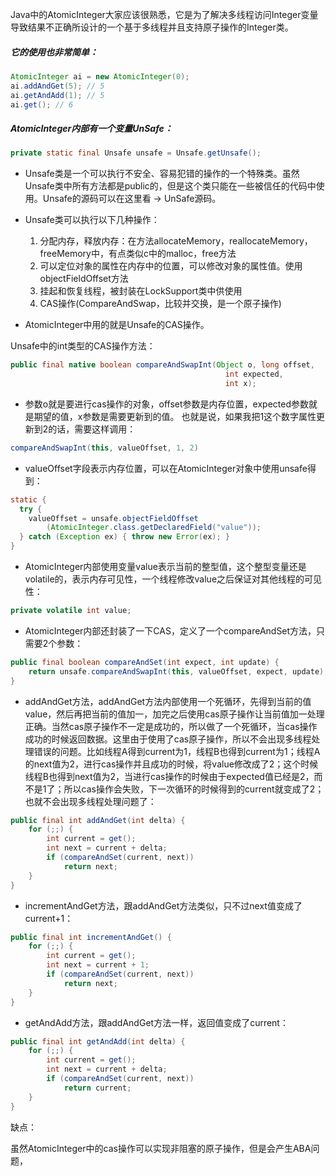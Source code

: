 Java中的AtomicInteger大家应该很熟悉，它是为了解决多线程访问Integer变量导致结果不正确所设计的一个基于多线程并且支持原子操作的Integer类。

##### 它的使用也非常简单：
```java
AtomicInteger ai = new AtomicInteger(0);
ai.addAndGet(5); // 5
ai.getAndAdd(1); // 5
ai.get(); // 6
```

##### AtomicInteger内部有一个变量UnSafe：
```java
private static final Unsafe unsafe = Unsafe.getUnsafe();
```

- Unsafe类是一个可以执行不安全、容易犯错的操作的一个特殊类。虽然Unsafe类中所有方法都是public的，但是这个类只能在一些被信任的代码中使用。Unsafe的源码可以在这里看 -> UnSafe源码。

- Unsafe类可以执行以下几种操作：
    1. 分配内存，释放内存：在方法allocateMemory，reallocateMemory，freeMemory中，有点类似c中的malloc，free方法
    2. 可以定位对象的属性在内存中的位置，可以修改对象的属性值。使用objectFieldOffset方法
    3. 挂起和恢复线程，被封装在LockSupport类中供使用
    4. CAS操作(CompareAndSwap，比较并交换，是一个原子操作)

- AtomicInteger中用的就是Unsafe的CAS操作。

Unsafe中的int类型的CAS操作方法：
```java
public final native boolean compareAndSwapInt(Object o, long offset,
                                                int expected,
                                                int x);
```

- 参数o就是要进行cas操作的对象，offset参数是内存位置，expected参数就是期望的值，x参数是需要更新到的值。
  也就是说，如果我把1这个数字属性更新到2的话，需要这样调用：
```java
compareAndSwapInt(this, valueOffset, 1, 2)
```

- valueOffset字段表示内存位置，可以在AtomicInteger对象中使用unsafe得到：
```java
static {
  try {
    valueOffset = unsafe.objectFieldOffset
        (AtomicInteger.class.getDeclaredField("value"));
  } catch (Exception ex) { throw new Error(ex); }
}
```

- AtomicInteger内部使用变量value表示当前的整型值，这个整型变量还是volatile的，表示内存可见性，一个线程修改value之后保证对其他线程的可见性：
```java
private volatile int value;
```

- AtomicInteger内部还封装了一下CAS，定义了一个compareAndSet方法，只需要2个参数：
```java
public final boolean compareAndSet(int expect, int update) {
    return unsafe.compareAndSwapInt(this, valueOffset, expect, update);
}
```

- addAndGet方法，addAndGet方法内部使用一个死循环，先得到当前的值value，然后再把当前的值加一，加完之后使用cas原子操作让当前值加一处理正确。当然cas原子操作不一定是成功的，所以做了一个死循环，当cas操作成功的时候返回数据。这里由于使用了cas原子操作，所以不会出现多线程处理错误的问题。比如线程A得到current为1，线程B也得到current为1；线程A的next值为2，进行cas操作并且成功的时候，将value修改成了2；这个时候线程B也得到next值为2，当进行cas操作的时候由于expected值已经是2，而不是1了；所以cas操作会失败，下一次循环的时候得到的current就变成了2；也就不会出现多线程处理问题了：
```java
public final int addAndGet(int delta) {
    for (;;) {
        int current = get();
        int next = current + delta;
        if (compareAndSet(current, next))
            return next;
    }
}
```

- incrementAndGet方法，跟addAndGet方法类似，只不过next值变成了current+1：
```java
public final int incrementAndGet() {
    for (;;) {
        int current = get();
        int next = current + 1;
        if (compareAndSet(current, next))
            return next;
    }
}
```

- getAndAdd方法，跟addAndGet方法一样，返回值变成了current：
```java
public final int getAndAdd(int delta) {
    for (;;) {
        int current = get();
        int next = current + delta;
        if (compareAndSet(current, next))
            return current;
    }
}
```

缺点：

虽然AtomicInteger中的cas操作可以实现非阻塞的原子操作，但是会产生ABA问题，